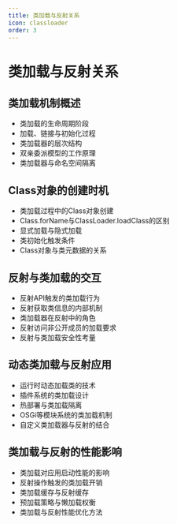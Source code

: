 ```yaml
---
title: 类加载与反射关系
icon: classloader
order: 3
---
```


# 类加载与反射关系

## 类加载机制概述

- 类加载的生命周期阶段
- 加载、链接与初始化过程
- 类加载器的层次结构
- 双亲委派模型的工作原理
- 类加载器与命名空间隔离

## Class对象的创建时机

- 类加载过程中的Class对象创建
- Class.forName与ClassLoader.loadClass的区别
- 显式加载与隐式加载
- 类初始化触发条件
- Class对象与类元数据的关系

## 反射与类加载的交互

- 反射API触发的类加载行为
- 反射获取类信息的内部机制
- 类加载器在反射中的角色
- 反射访问非公开成员的加载要求
- 反射与类加载安全性考量

## 动态类加载与反射应用

- 运行时动态加载类的技术
- 插件系统的类加载设计
- 热部署与类加载隔离
- OSGi等模块系统的类加载机制
- 自定义类加载器与反射的结合

## 类加载与反射的性能影响

- 类加载对应用启动性能的影响
- 反射操作触发的类加载开销
- 类加载缓存与反射缓存
- 预加载策略与懒加载权衡
- 类加载与反射性能优化方法
